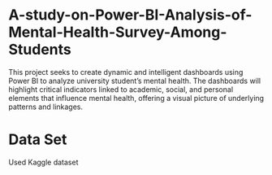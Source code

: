 # A-study-on-Power-BI-Analysis-of-Mental-Health-Survey-Among-Students
This project seeks to create dynamic and intelligent dashboards using Power BI to analyze university student’s mental health. The dashboards will highlight critical indicators linked to academic, social, and personal elements that influence mental health, offering a visual picture of underlying patterns and linkages.
# Data Set 
Used Kaggle dataset 
